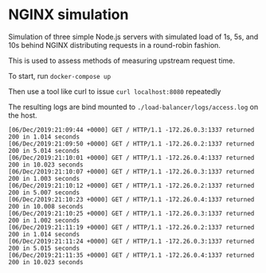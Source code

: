 # NGINX simulation

Simulation of three simple Node.js servers with simulated load of 1s, 5s, and 10s behind NGINX distributing requests in a round-robin fashion.

This is used to assess methods of measuring upstream request time.

To start, run `docker-compose up`

Then use a tool like curl to issue `curl localhost:8080` repeatedly

The resulting logs are bind mounted to `./load-balancer/logs/access.log` on the host.

```
[06/Dec/2019:21:09:44 +0000] GET / HTTP/1.1 -172.26.0.3:1337 returned 200 in 1.014 seconds
[06/Dec/2019:21:09:50 +0000] GET / HTTP/1.1 -172.26.0.2:1337 returned 200 in 5.014 seconds
[06/Dec/2019:21:10:01 +0000] GET / HTTP/1.1 -172.26.0.4:1337 returned 200 in 10.023 seconds
[06/Dec/2019:21:10:07 +0000] GET / HTTP/1.1 -172.26.0.3:1337 returned 200 in 1.003 seconds
[06/Dec/2019:21:10:12 +0000] GET / HTTP/1.1 -172.26.0.2:1337 returned 200 in 5.007 seconds
[06/Dec/2019:21:10:23 +0000] GET / HTTP/1.1 -172.26.0.4:1337 returned 200 in 10.008 seconds
[06/Dec/2019:21:10:25 +0000] GET / HTTP/1.1 -172.26.0.3:1337 returned 200 in 1.002 seconds
[06/Dec/2019:21:11:19 +0000] GET / HTTP/1.1 -172.26.0.2:1337 returned 200 in 1.014 seconds
[06/Dec/2019:21:11:24 +0000] GET / HTTP/1.1 -172.26.0.3:1337 returned 200 in 5.015 seconds
[06/Dec/2019:21:11:35 +0000] GET / HTTP/1.1 -172.26.0.4:1337 returned 200 in 10.023 seconds
```